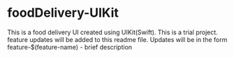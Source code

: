 # foodDelivery-UIKit
This is a food delivery UI created using UIKit(Swift). This is a trial project.
feature updates will be added to this readme file.
Updates will be in the form feature-$(feature-name) - brief description
